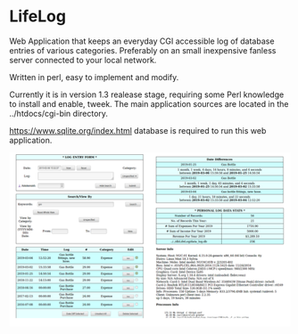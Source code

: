# LifeLog

Web Application that keeps an everyday CGI accessible log of database entries of various categories.
Preferably on an small inexpensive fanless server connected to your local network.

Written in perl, easy to implement and modify.

Currently it is in version 1.3 realease stage, requiring some Perl knowledge to install and enable, tweek.
The main application sources are located in the ../htdocs/cgi-bin directory.

https://www.sqlite.org/index.html database is required to run this web application.


![Sample](VS-on-METABOX-25.png)
